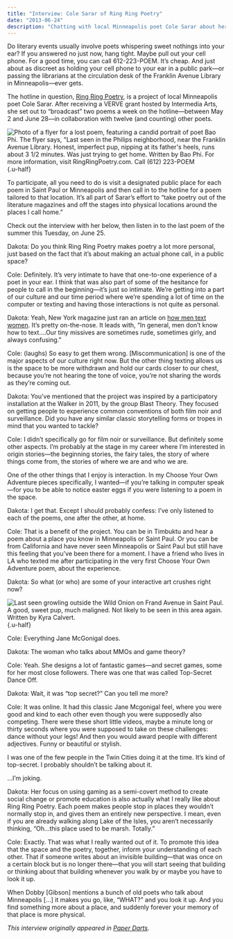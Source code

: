 ```yaml
---
title: "Interview: Cole Sarar of Ring Ring Poetry"
date: "2013-06-24"
description: "Chatting with local Minneapolis poet Cole Sarar about her desire to take poetry out of lit mags and into physical locations around the places she calls home."
---
```


Do literary events usually involve poets whispering sweet nothings into your ear? If you answered no just now, hang tight. Maybe pull out your cell phone. For a good time, you can call 612-223-POEM. It’s cheap. And just about as discreet as holding your cell phone to your ear in a public park—or passing the librarians at the circulation desk of the Franklin Avenue Library in Minneapolis—ever gets.

The hotline in question, [Ring Ring Poetry](http://ringringpoetry.com/), is a project of local Minneapolis poet Cole Sarar. After receiving a VERVE grant hosted by Intermedia Arts, she set out to “broadcast” two poems a week on the hotline—between May 2 and June 28—in collaboration with twelve (and counting) other poets.

![Photo of a flyer for a lost poem, featuring a candid portrait of poet Bao Phi. The flyer says, "Last seen in the Philips neighborhood, near the Franklin Avenue Library. Honest, imperfect pup, nipping at its father's heels, runs about 3 1/2 minutes. Was just trying to get home. Written by Bao Phi. For more information, visit RingRingPoetry.com. Call (612) 223-POEM](/images/bao-phi-lost-poem.jpg){.u-half}

To participate, all you need to do is visit a designated public place for each poem in Saint Paul or Minneapolis and then call in to the hotline for a poem tailored to that location. It’s all part of Sarar’s effort to “take poetry out of the literature magazines and off the stages into physical locations around the places I call home.”

Check out the interview with her below, then listen in to the last poem of the summer this Tuesday, on June 25.

Dakota: Do you think Ring Ring Poetry makes poetry a lot more personal, just based on the fact that it’s about making an actual phone call, in a public space?

Cole: Definitely. It’s very intimate to have that one-to-one experience of a poet in your ear. I think that was also part of some of the hesitance for people to call in the beginning—it’s just so intimate. We’re getting into a part of our culture and our time period where we’re spending a lot of time on the computer or texting and having those interactions is not quite as personal.

Dakota: Yeah, New York magazine just ran an article on [how men text women](http://nymag.com/thecut/2013/06/10-ways-that-men-text-women.html). It’s pretty on-the-nose. It leads with, “In general, men don’t know how to text.…Our tiny missives are sometimes rude, sometimes girly, and always confusing.”

Cole: (laughs) So easy to get them wrong. [Miscommunication] is one of the major aspects of our culture right now. But the other thing texting allows us is the space to be more withdrawn and hold our cards closer to our chest, because you’re not hearing the tone of voice, you’re not sharing the words as they’re coming out.

Dakota: You’ve mentioned that the project was inspired by a participatory installation at the Walker in 2011, by the group Blast Theory. They focused on getting people to experience common conventions of both film noir and surveillance. Did you have any similar classic storytelling forms or tropes in mind that you wanted to tackle?

Cole: I didn’t specifically go for film noir or surveillance. But definitely some other aspects. I’m probably at the stage in my career where I’m interested in origin stories—the beginning stories, the fairy tales, the story of where things come from, the stories of where we are and who we are.

One of the other things that I enjoy is interaction. In my Choose Your Own Adventure pieces specifically, I wanted—if you’re talking in computer speak—for you to be able to notice easter eggs if you were listening to a poem in the space.

Dakota: I get that. Except I should probably confess: I’ve only listened to each of the poems, one after the other, at home.

Cole: That is a benefit of the project. You can be in Timbuktu and hear a poem about a place you know in Minneapolis or Saint Paul. Or you can be from California and have never seen Minneapolis or Saint Paul but still have this feeling that you’ve been there for a moment. I have a friend who lives in LA who texted me after participating in the very first Choose Your Own Adventure poem, about the experience.

Dakota: So what (or who) are some of your interactive art crushes right now?

![Last seen growling outside the Wild Onion on Frand Avenue in Saint Paul. A good, sweet pup, much maligned. Not likely to be seen in this area again. Written by Kyra Calvert.](/images/lost-poem-kyra.jpg){.u-half}

Cole: Everything Jane McGonigal does.

Dakota: The woman who talks about MMOs and game theory?

Cole: Yeah. She designs a lot of fantastic games—and secret games, some for her most close followers. There was one that was called Top-Secret Dance Off.

Dakota: Wait, it was “top secret?” Can you tell me more?

Cole: It was online. It had this classic Jane Mcgonigal feel, where you were good and kind to each other even though you were supposedly also competing. There were these short little videos, maybe a minute long or thirty seconds where you were supposed to take on these challenges: dance without your legs! And then you would award people with different adjectives. Funny or beautiful or stylish.

I was one of the few people in the Twin Cities doing it at the time. It’s kind of top-secret. I probably shouldn’t be talking about it.

…I’m joking.

Dakota: Her focus on using gaming as a semi-covert method to create social change or promote education is also actually what I really like about Ring Ring Poetry. Each poem makes people stop in places they wouldn’t normally stop in, and gives them an entirely new perspective. I mean, even if you are already walking along Lake of the Isles, you aren’t necessarily thinking, “Oh…this place used to be marsh. Totally.”

Cole: Exactly. That was what I really wanted out of it. To promote this idea that the space and the poetry, together, inform your understanding of each other. That if someone writes about an invisible building—that was once on a certain block but is no longer there—that you will start seeing that building or thinking about that building whenever you walk by or maybe you have to look it up.

When Dobby [Gibson] mentions a bunch of old poets who talk about Minneapolis [...] it makes you go, like, “WHAT?” and you look it up. And you find something more about a place, and suddenly forever your memory of that place is more physical.

_This interview originally appeared in [Paper Darts](http://paperdartsmagazine.com/blog/2013/6/24/interview-cole-sarar-of-ring-ring-poetry.html)._
